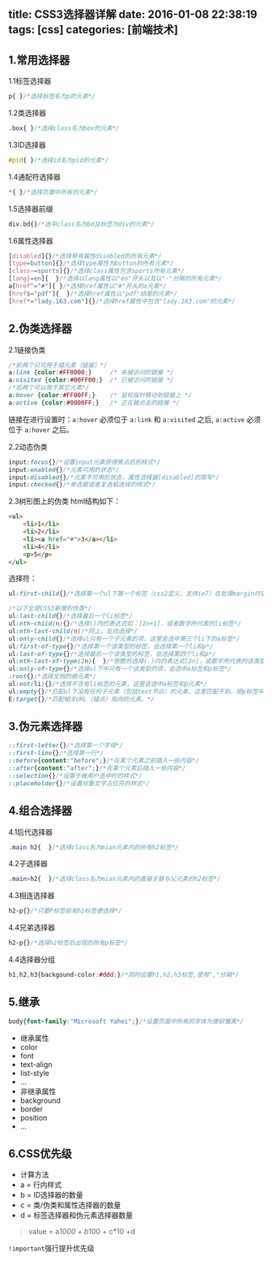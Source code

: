 title: CSS3选择器详解
date: 2016-01-08 22:38:19
tags: [css]
categories: [前端技术]
---

## 1.常用选择器
1.1标签选择器
```css
p{ }/*选择标签名为p的元素*/
```
1.2类选择器
```css
.box{ }/*选择class名为box的元素*/
```
1.3ID选择器
```css
#pid{ }/*选择id名为pid的元素*/
```
1.4通配符选择器
```css
*{ }/*选择页面中所有的元素*/
```

1.5选择器前缀
```css
div.bd{}/*选中class名为bd且标签为div的元素*/
```
1.6属性选择器
```css
[disabled]{}/*选择带有属性disabled的所有元素*/
[type=button]{}/*选择type属性为button的所有元素*/
[class~=sports]{}/*选择class属性包含sports所有元素*/
[lang|=en]{  }/*选择以lang属性以"en"开头以及以"-"分隔的所有元素*/
a[href^="#"]{ }/*选择href属性以"#"开头的a元素*/
[href$="pdf"]{  }/*选择href属性以"pdf"结尾的元素*/
[href*="lady.163.com"]{}/*选择href属性中包含"lady.163.com"的元素*/
```
## 2.伪类选择器
2.1链接伪类
```css
/*前两个只可用于描元素（链接）*/
a:link {color:#FF0000;}     /* 未被访问的链接 */
a:visited {color:#00FF00;}  /* 已被访问的链接 */
/*后两个可以用于其它元素*/
a:hover {color:#FF00FF;}    /* 鼠标指针移动到链接上 */
a:active {color:#0000FF;}   /* 正在被点击的链接 */
```
链接在进行设置时：`a:hover` 必须位于 `a:link` 和 `a:visited` 之后, `a:active` 必须位于 `a:hover` 之后。


2.2动态伪类
```css
input:focus{}/*设置input元素获得焦点后的样式*/
input:enabled{}/*元素可用的状态*/
input:disabled{}/*元素不可用的状态，属性选择器[disabled]的简写*/
input:checked{}/*单选框或者复选框选择的样式*/
```

2.3树形图上的伪类
html结构如下：

```html
<ul>
    <li>1</li>
    <li>2</li>
    <li><a href="#">3</a></li>
    <li>4</li>
    <p>5</p>
</ul>
```
选择符：
```css
ul:first-child{}/*选择第一个ul下第一个标签（css2定义，支持ie7）在处理margin时很有用*/

/*以下全是CSS3新增的伪类*/
ul:last-child{}/*选择最后一个li标签*/
ul:nth-child(n){}/*选择()内的表达式如：[2n+1]，或者数字所代表的li标签*/
ul:nth-last-child(n)/*同上，反向选择*/
ul:only-child{}/*选择ul只有一个子元素的项，这里会选中第三个li下的a标签*/
ul:first-of-type{}/*选择第一个该类型的标签，会选择第一个li和p*/
ul:last-of-type{}/*选择最后一个该类型的标签，会选择第四个li和p*/
ul:nth-last-of-type(2n){  }/*倒数的选择(.)内的表达式[2n]，或数字所代表的该类型标签。选择第一个和第三个li标签*/
ul:only-of-type{}/*选择ul下中只有一个该类型的项，会选中a标签和p标签*/
:root{}/*选择文档的根元素*/
ul:not(li){}/*选择不含有li标签的元素，这里会选中a标签和p元素*/
ul:empty{}/*匹配ul下没有任何子元素（包括text节点）的元素，这里匹配不到，把p标签中的5删除，可匹配成功*/
E:target{}/*匹配相关URL（锚点）指向的元素。*/
```

## 3.伪元素选择器
```css
::first-letter{}/*选择第一个字母*/
::first-line{}/*选择第一行*/
::before{content:"before";}/*在某个元素之前插入一些内容*/
::after{content:"after";}/*在某个元素后插入一些内容*/
::selection{}/*设置于被用户选中时的样式*/
::placeholder{}/*设置对象文字占位符的样式*/
```
## 4.组合选择器
4.1后代选择器
```css
.main h2{  }/*选择class名为mian元素内的所有h2标签*/
```

4.2子选择器
```css
.main>h2{  }/*选择class名为mian元素内的直接关联与父元素的h2标签*/
```
4.3相连选择器
```css
h2~p{}/*只要P标签前有h2标签便选择*/
```

4.4兄弟选择器
```css
h2~p{}/*选择h2标签后出现的所有p标签*/
```
4.4选择器分组
```css
h1,h2,h3{backgound-color:#ddd;}/*同时设置h1,h2,h3标签,使用","分隔*/
```
## 5.继承
```css
body{font-family:"Microsoft Yahei";}/*设置页面中所有的字体为微软雅黑*/
```
* 继承属性
 * color
 * font
 * text-align
 * list-style
 * ...
* 非继承属性
 * background
 * border
 * position
 * ...

## 6.CSS优先级
* 计算方法
 * a = 行内样式
 * b = ID选择器的数量
 * c = 类/伪类和属性选择器的数量
 * d = 标签选择器和伪元素选择器数量

> value = a*1000 + b*100 + c*10 +d

`!important`强行提升优先级
